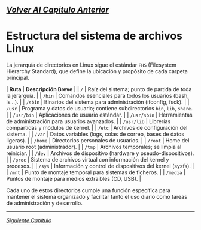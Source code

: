 [_Volver Al Capitulo Anterior_](/Módulo_1/2_Distribuciones.md)
---

# Estructura del sistema de archivos Linux

La jerarquía de directorios en Linux sigue el estándar `FHS` (Filesystem Hierarchy Standard), que define la ubicación y propósito de cada carpeta principal.


| **Ruta** | **Descripción Breve** |
| `/` | Raíz del sistema; punto de partida de toda la jerarquía. |
| `/bin` | Comandos esenciales para todos los usuarios (bash, ls…). |
| `/sbin` | Binarios del sistema para administración (ifconfig, fsck). |
| `/usr` | Programa y datos de usuario; contiene subdirectorios `bin`, `lib`, `share`. |
| `/usr/bin` | Aplicaciones de usuario estándar. |
| `/usr/sbin` | Herramientas de administración para usuarios avanzados. |
| `/usr/lib` | Librerías compartidas y módulos de kernel. |
| `/etc` | Archivos de configuración del sistema. |
| `/var` | Datos variables (logs, colas de correo, bases de datos ligeras). |
| `/home` | Directorios personales de usuarios. |
| `/root` | Home del usuario root (administrador). |
| `/tmp` | Archivos temporales; se limpia al reiniciar. |
| `/dev` | Archivos de dispositivo (hardware y pseudo-dispositivos). |
| `/proc` | Sistema de archivos virtual con información del kernel y procesos. |
| `/sys` | Información y control de dispositivos del kernel (sysfs). |
| `/mnt` | Punto de montaje temporal para sistemas de ficheros. |
| `/media` | Puntos de montaje para medios extraíbles (CD, USB). |


Cada uno de estos directorios cumple una función específica para mantener el sistema organizado y facilitar tanto el uso diario como tareas de administración y desarrollo.

---
[_Siguiente Capítulo_](/Módulo_2/Navegación.md)